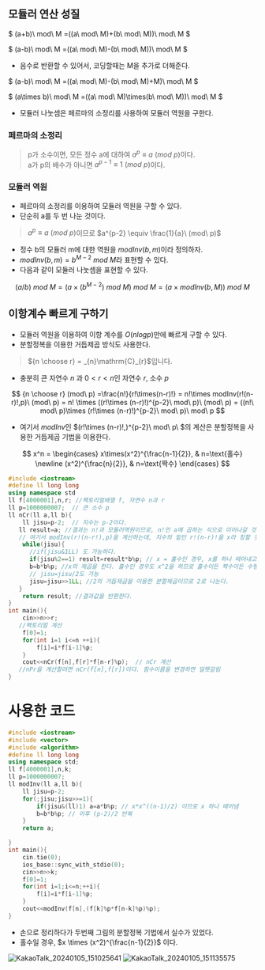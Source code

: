 ## 모듈러 연산 성질

$
   (a+b)\ mod\ M =((a\ mod\ M)+(b\ mod\ M))\ mod\ M
$

$
   (a-b)\ mod\ M =((a\ mod\ M)-(b\ mod\ M))\ mod\ M
$

- 음수로 반환할 수 있어서, 코딩할때는 M을 추가로 더해준다.

$
   (a-b)\ mod\ M =((a\ mod\ M)-(b\ mod\ M)+M)\ mod\ M
$

$
   (a\times b)\ mod\ M =((a\ mod\ M)\times(b\ mod\ M))\ mod\ M
$

- 모듈러 나눗셈은 페르마의 소정리를 사용하여 모듈러 역원을 구한다.

### 페르마의 소정리

> p가 소수이면, 모든 정수 a에 대하여 $a^p \equiv a\ (mod\ p)$이다.<br>
> a가 p의 배수가 아니면 $a^{p-1} \equiv 1\ (mod\ p)$이다.

### 모듈러 역원

- 페르마의 소정리를 이용하여 모듈러 역원을 구할 수 있다.
- 단순히 a를 두 번 나눈 것이다.

> $a^p \equiv a\ (mod\ p)$이므로 $a^{p-2} \equiv \frac{1}{a}\ (mod\ p)$

- 정수 b의 모듈러 m에 대한 역원을 $modInv(b,m)$이라 정의하자.
- $modInv(b,m) = b^{M-2}\ mod\ M$라 표현할 수 있다.
- 다음과 같이 모듈러 나눗셈을 표현할 수 있다.

$$
   (a/b)\ mod\ M=(a\times (b^{M-2})\ mod\ M)\ mod\ M=(a\times modInv(b,M))\ mod\ M
$$

## 이항계수 빠르게 구하기

- 모듈러 역원을 이용하여 이항 계수를 $O(nlogp)$만에 빠르게 구할 수 있다.
- 분할정복을 이용한 거듭제곱 방식도 사용한다.

> ${n \choose r} = _{n}\mathrm{C}_{r}$입니다.

- 충분히 큰 자연수 $n$ 과 $0<r<n$인 자연수 $r$, 소수 $p$

$$
   {n \choose r} (mod\ p) =\frac{n!}{r!\times(n-r)!} = n!\times modInv(r!(n-r)!,p)\ (mod\ p) = n! \times ((r!\times (n-r)!)^{p-2}\ mod\ p)\ (mod\ p) = ((n!\ mod\ p)\times (r!\times (n-r)!)^{p-2}\ mod\ p)\ mod\ p
$$

- 여기서 $modInv$인 $(r!\times (n-r)!\,)^{p-2}\ mod\ p\ $의 계산은 분할정복을 사용한 거듭제곱 기법을 이용한다.

$$
   x^n =
   \begin{cases}
      x\times(x^2)^{\frac{n-1}{2}}, & n=\text{홀수} \newline
      (x^2)^{\frac{n}{2}}, & n=\text{짝수}
   \end{cases}
$$

```cpp
#include <iostream>
#define ll long long
using namespace std 
ll f[4000001],n,r; //팩토리얼배열 f, 자연수 n과 r
ll p=1000000007;  // 큰 소수 p
ll nCr(ll a,ll b){
	ll jisu=p-2;  // 지수는 p-2이다. 
   ll result=a; //결과는 n!과 모듈러역원이므로, n!인 a에 곱하는 식으로 이어나갈 것이다.
   // 여기서 modInv(r!(n-r!),p)을 계산하는데, 지수의 밑인 r!(n-r)!을 x라 칭할 것이다.
	while(jisu){
      //if(jisu&1LL) 도 가능하다.
      if(jisu%2==1) result=result*b%p; // x = 홀수인 경우, x를 하나 떼어내고, n!에 곱한다.
      b=b*b%p; //x의 제곱을 한다. 홀수인 경우도 x^2을 하므로 홀수이든 짝수이든 수행한다.
      // jisu=jisu/2도 가능
      jisu=jisu>>1LL; //2의 거듭제곱을 이용한 분할제곱이므로 2로 나눈다.
   }
	return result; //결과값을 반환한다.
}
int main(){
	cin>>n>>r; 
   //팩토리얼 계산
	f[0]=1;
	for(int i=1 i<=n ++i){
		f[i]=i*f[i-1]%p; 
	}
	cout<<nCr(f[n],f[r]*f[n-r]%p);  // nCr 계산
   //nPr을 계산할려면 nCr(f[n],f[r])이다. 함수이름을 변경하면 덜헷갈림
}
```
# 사용한 코드
```cpp
#include <iostream>
#include <vector>
#include <algorithm>
#define ll long long
using namespace std;
ll f[4000001],n,k;
ll p=1000000007;
ll modInv(ll a,ll b){
	ll jisu=p-2;
	for(;jisu;jisu>>=1){
		if(jisu&(ll)1) a=a*b%p; // x*x^((n-1)/2) 이므로 x 하나 떼어냄
		b=b*b%p; // 이후 (p-2)/2 반복
	}
	return a;

}
int main(){
	cin.tie(0);
	ios_base::sync_with_stdio(0);
	cin>>n>>k;
	f[0]=1;
	for(int i=1;i<=n;++i){
		f[i]=i*f[i-1]%p;
	}
	cout<<modInv(f[n],(f[k]%p*f[n-k]%p)%p);
}
```
- 손으로 정리하다가 두번째 그림의 분할정복 기법에서 실수가 있었다.
- 홀수일 경우, $x \times (x^2)^{\frac{n-1}{2}}$ 이다.

![KakaoTalk_20240105_151025641](https://github.com/ash9river/algorithm/assets/121378532/4be22a88-cb96-49d0-819d-3d9794b80727)
![KakaoTalk_20240105_151135575](https://github.com/ash9river/algorithm/assets/121378532/6eaee84a-17b6-445a-8c82-6cd177a94abc)
